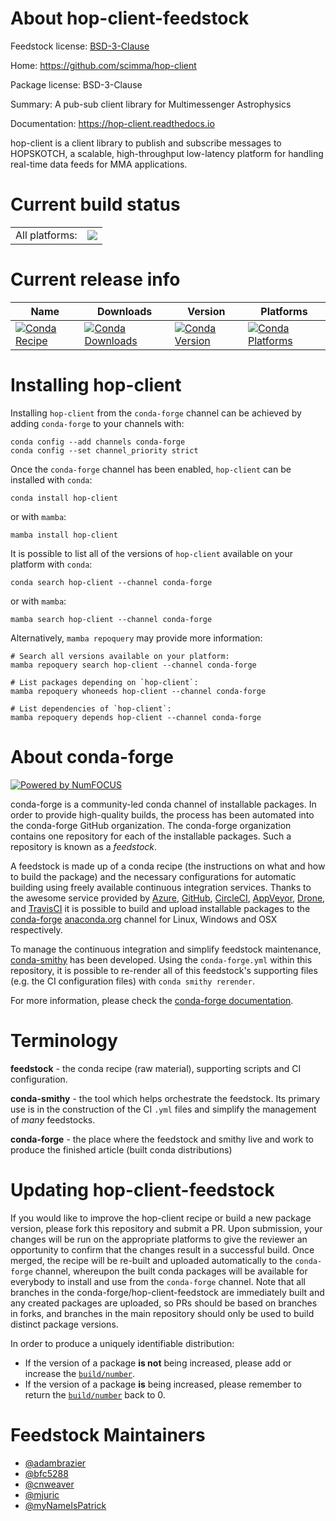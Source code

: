 About hop-client-feedstock
==========================

Feedstock license: [BSD-3-Clause](https://github.com/conda-forge/hop-client-feedstock/blob/main/LICENSE.txt)

Home: https://github.com/scimma/hop-client

Package license: BSD-3-Clause

Summary: A pub-sub client library for Multimessenger Astrophysics

Documentation: https://hop-client.readthedocs.io

hop-client is a client library to publish and subscribe messages to
HOPSKOTCH, a scalable, high-throughput low-latency platform for handling
real-time data feeds for MMA applications.


Current build status
====================


<table><tr><td>All platforms:</td>
    <td>
      <a href="https://dev.azure.com/conda-forge/feedstock-builds/_build/latest?definitionId=14180&branchName=main">
        <img src="https://dev.azure.com/conda-forge/feedstock-builds/_apis/build/status/hop-client-feedstock?branchName=main">
      </a>
    </td>
  </tr>
</table>

Current release info
====================

| Name | Downloads | Version | Platforms |
| --- | --- | --- | --- |
| [![Conda Recipe](https://img.shields.io/badge/recipe-hop--client-green.svg)](https://anaconda.org/conda-forge/hop-client) | [![Conda Downloads](https://img.shields.io/conda/dn/conda-forge/hop-client.svg)](https://anaconda.org/conda-forge/hop-client) | [![Conda Version](https://img.shields.io/conda/vn/conda-forge/hop-client.svg)](https://anaconda.org/conda-forge/hop-client) | [![Conda Platforms](https://img.shields.io/conda/pn/conda-forge/hop-client.svg)](https://anaconda.org/conda-forge/hop-client) |

Installing hop-client
=====================

Installing `hop-client` from the `conda-forge` channel can be achieved by adding `conda-forge` to your channels with:

```
conda config --add channels conda-forge
conda config --set channel_priority strict
```

Once the `conda-forge` channel has been enabled, `hop-client` can be installed with `conda`:

```
conda install hop-client
```

or with `mamba`:

```
mamba install hop-client
```

It is possible to list all of the versions of `hop-client` available on your platform with `conda`:

```
conda search hop-client --channel conda-forge
```

or with `mamba`:

```
mamba search hop-client --channel conda-forge
```

Alternatively, `mamba repoquery` may provide more information:

```
# Search all versions available on your platform:
mamba repoquery search hop-client --channel conda-forge

# List packages depending on `hop-client`:
mamba repoquery whoneeds hop-client --channel conda-forge

# List dependencies of `hop-client`:
mamba repoquery depends hop-client --channel conda-forge
```


About conda-forge
=================

[![Powered by
NumFOCUS](https://img.shields.io/badge/powered%20by-NumFOCUS-orange.svg?style=flat&colorA=E1523D&colorB=007D8A)](https://numfocus.org)

conda-forge is a community-led conda channel of installable packages.
In order to provide high-quality builds, the process has been automated into the
conda-forge GitHub organization. The conda-forge organization contains one repository
for each of the installable packages. Such a repository is known as a *feedstock*.

A feedstock is made up of a conda recipe (the instructions on what and how to build
the package) and the necessary configurations for automatic building using freely
available continuous integration services. Thanks to the awesome service provided by
[Azure](https://azure.microsoft.com/en-us/services/devops/), [GitHub](https://github.com/),
[CircleCI](https://circleci.com/), [AppVeyor](https://www.appveyor.com/),
[Drone](https://cloud.drone.io/welcome), and [TravisCI](https://travis-ci.com/)
it is possible to build and upload installable packages to the
[conda-forge](https://anaconda.org/conda-forge) [anaconda.org](https://anaconda.org/)
channel for Linux, Windows and OSX respectively.

To manage the continuous integration and simplify feedstock maintenance,
[conda-smithy](https://github.com/conda-forge/conda-smithy) has been developed.
Using the ``conda-forge.yml`` within this repository, it is possible to re-render all of
this feedstock's supporting files (e.g. the CI configuration files) with ``conda smithy rerender``.

For more information, please check the [conda-forge documentation](https://conda-forge.org/docs/).

Terminology
===========

**feedstock** - the conda recipe (raw material), supporting scripts and CI configuration.

**conda-smithy** - the tool which helps orchestrate the feedstock.
                   Its primary use is in the construction of the CI ``.yml`` files
                   and simplify the management of *many* feedstocks.

**conda-forge** - the place where the feedstock and smithy live and work to
                  produce the finished article (built conda distributions)


Updating hop-client-feedstock
=============================

If you would like to improve the hop-client recipe or build a new
package version, please fork this repository and submit a PR. Upon submission,
your changes will be run on the appropriate platforms to give the reviewer an
opportunity to confirm that the changes result in a successful build. Once
merged, the recipe will be re-built and uploaded automatically to the
`conda-forge` channel, whereupon the built conda packages will be available for
everybody to install and use from the `conda-forge` channel.
Note that all branches in the conda-forge/hop-client-feedstock are
immediately built and any created packages are uploaded, so PRs should be based
on branches in forks, and branches in the main repository should only be used to
build distinct package versions.

In order to produce a uniquely identifiable distribution:
 * If the version of a package **is not** being increased, please add or increase
   the [``build/number``](https://docs.conda.io/projects/conda-build/en/latest/resources/define-metadata.html#build-number-and-string).
 * If the version of a package **is** being increased, please remember to return
   the [``build/number``](https://docs.conda.io/projects/conda-build/en/latest/resources/define-metadata.html#build-number-and-string)
   back to 0.

Feedstock Maintainers
=====================

* [@adambrazier](https://github.com/adambrazier/)
* [@bfc5288](https://github.com/bfc5288/)
* [@cnweaver](https://github.com/cnweaver/)
* [@mjuric](https://github.com/mjuric/)
* [@myNameIsPatrick](https://github.com/myNameIsPatrick/)

